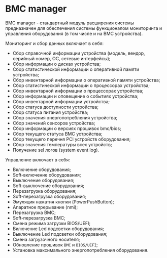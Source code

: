 # BMC manager

BMC manager - стандартный модуль расширения системы предназначен для обеспечения системы функционалом мониторинга и управления оборудования (в том числе и на BMC устройства).

Мониторинг и сбор данных включает в себя:

* Сбор справочной информации устройства (модель, вендор, серийный номер, ОС, сетевые интерфейсы); 
* Сбор информации о дисках устройства;
* Сбор статистической информации о оперативной памяти устройства;
* Сбор инвентарной информации о оперативной памяти устройства;
* Сбор статистической информации о процессорах устройства;
* Сбор инвентарной информации о процессорах устройства;
* Сбор информации и оповещение о событиях устройства;
* Сбор инвентарной информации устройства;
* Сбор статуса доступности устройства;
* Сбор статуса питания устройства;
* Сбор значения энергопотребления устройства;
* Сбор значений сенсоров устройства;
* Сбор информации о версиях прошивок bmc/bios;
* Сбор текущего статуса BMC устройства;
* Сбор текущего перечня PCI устройств оборудования;
* Сбор значения температуры всех устройств;
* Получение sel логов (system event log).

Управление включает в себя:

* Включение оборудования;
* Soft-включение оборудования;
* Выключение оборудования;
* Soft-выключение оборудования;
* Перезагрузка оборудования;
* Soft-перезагрузка оборудования;
* Эмуляция нажатия кнопки (PowerPushButton);
* Апаратное прерывание (nmi);
* Перезагрузка BMC;
* Soft-перезагрузка BMC;
* Смена режима загрузки BIOS/UEFI;
* Включение Led подсветки оборудования;
* Выключение Led подсветки оборудования;
* Смена загрузочного носителя;
* Обновление прошивок  `BMC` и `BIOS/UEFI`;
* Установка максимального энергопотребления оборудования.
